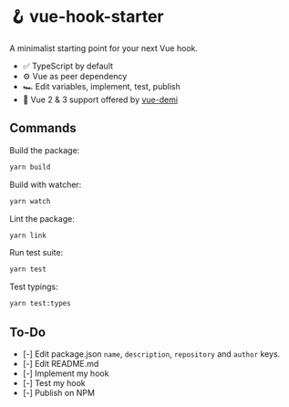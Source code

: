 # 🪝 vue-hook-starter

A minimalist starting point for your next Vue hook.

- ✅ TypeScript by default
- ⚙️ Vue as peer dependency
- 🏎 Edit variables, implement, test, publish
- 🤟 Vue 2 & 3 support offered by [vue-demi](https://github.com/antfu/vue-demi)

## Commands

Build the package:

```bash
yarn build
```

Build with watcher:

```bash
yarn watch
```

Lint the package:

```bash
yarn link
```

Run test suite:

```bash
yarn test
```

Test typings:

```bash
yarn test:types
```

## To-Do

- [-] Edit package.json `name`, `description`, `repository` and `author` keys.
- [-] Edit README.md
- [-] Implement my hook
- [-] Test my hook
- [-] Publish on NPM
